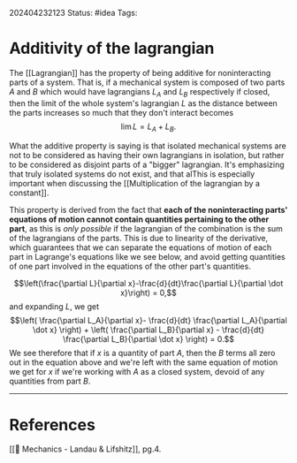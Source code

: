 202404232123
Status: #idea
Tags:

# Additivity of the lagrangian

The [[Lagrangian]] has the property of being additive for noninteracting parts of a system. That is, if a mechanical system is composed of two parts $A$ and $B$ which would have lagrangians $L_A$ and $L_B$ respectively if closed, then the limit of the whole system's lagrangian $L$ as the distance between the parts increases so much that they don't interact becomes 
$$\lim L = L_{A}+ L_B.$$

What the additive property is saying is that isolated mechanical systems are not to be considered as having their own lagrangians in isolation, but rather to be considered as disjoint parts of a "bigger" lagrangian. It's emphasizing that truly isolated systems do not exist, and that alThis is especially important when discussing the [[Multiplication of the lagrangian by a constant]].

This property is derived from the fact that **each of the noninteracting parts' equations of motion cannot contain quantities pertaining to the other part**, as this is *only possible* if the lagrangian of the combination is the sum of the lagrangians of the parts. This is due to linearity of the derivative, which guarantees that we can separate the equations of motion of each part in Lagrange's equations like we see below, and avoid getting quantities of one part involved in the equations of the other part's quantities. 

$$\left(\frac{\partial L}{\partial x}-\frac{d}{dt}\frac{\partial L}{\partial \dot x}\right) = 0,$$
and expanding $L$, we get
$$\left( \frac{\partial L_A}{\partial x}- \frac{d}{dt} \frac{\partial L_A}{\partial \dot x} \right) + \left( \frac{\partial L_B}{\partial x} - \frac{d}{dt} \frac{\partial L_B}{\partial \dot x} \right) = 0.$$
We see therefore that if $x$ is a quantity of part $A$, then the $B$ terms all zero out in the equation above and we're left with the same equation of motion we get for $x$ if we're working with $A$ as a closed system, devoid of any quantities from part $B$.

___
# References
[[📕 Mechanics - Landau & Lifshitz]], pg.4.